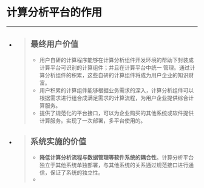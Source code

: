 # 计算分析平台的作用

---

* > ## 最终用户价值
  >
  > * 用户自研的计算程序能够在计算分析组件开发环境的帮助下封装成计算平台可识别的计算组件；并且在计算平台中统一 管理。通过计算分析组件的积累，这些自研的计算组件将成为用户企业的知识财富。
  > * 用户积累的计算组件能够根据业务需求的深入，计算分析组件可以根据需求进行组合成满足需求的计算流程，为用户企业提供综合计算服务。
  > * 提供了规范化的平台接口，可以为企业购买的其他系统或软件提供计算服务。实现了一次部署，多平台使用的。

* > ## 系统实施的价值
  >
  > * **降低计算分析流程与数据管理等软件系统的耦合性**。计算分析平台独立于其他系统单独部署，与其他系统的关系通过规范接口进行通信，保证了系统的独立性。
  > *




